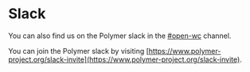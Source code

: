 # Slack

You can also find us on the Polymer slack in the [#open-wc](https://polymer.slack.com/archives/CE6D9DN05) channel.

You can join the Polymer slack by visiting [https://www.polymer-project.org/slack-invite](https://www.polymer-project.org/slack-invite).
